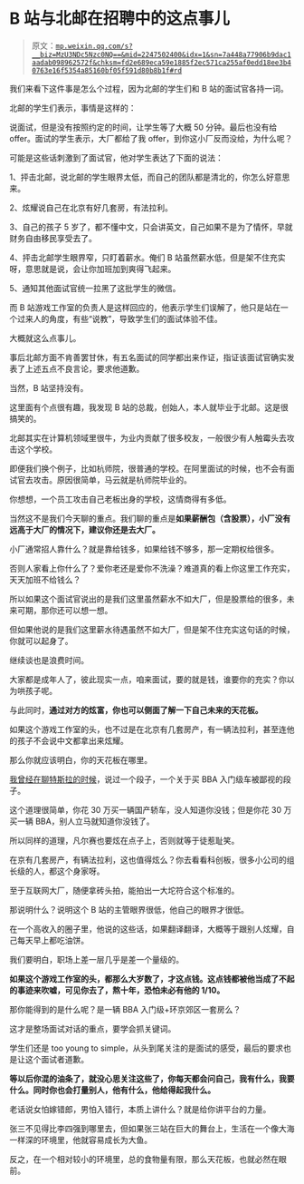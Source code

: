 # B 站与北邮在招聘中的这点事儿

> 原文：[`mp.weixin.qq.com/s?__biz=MzU3NDc5Nzc0NQ==&mid=2247502400&idx=1&sn=7a448a77906b9dac1aadab098962572f&chksm=fd2e689eca59e1885f2ec571ca255af0edd18ee3b40763e16f5354a85160bf05f591d80b8b1f#rd`](http://mp.weixin.qq.com/s?__biz=MzU3NDc5Nzc0NQ==&mid=2247502400&idx=1&sn=7a448a77906b9dac1aadab098962572f&chksm=fd2e689eca59e1885f2ec571ca255af0edd18ee3b40763e16f5354a85160bf05f591d80b8b1f#rd)

我们来看下这件事是怎么个过程，因为北邮的学生们和 B 站的面试官各持一词。 

北邮的学生们表示，事情是这样的： 

说面试，但是没有按照约定的时间，让学生等了大概 50 分钟。最后也没有给 offer。面试的学生表示，大厂都给了我 offer，到你这小厂反而没给，为什么呢？

可能是这些话刺激到了面试官，他对学生表达了下面的说法： 

1、抨击北邮，说北邮的学生眼界太低，而自己的团队都是清北的，你怎么好意思来。 

2、炫耀说自己在北京有好几套房，有法拉利。

3、自己的孩子 5 岁了，都不懂中文，只会讲英文，自己如果不是为了情怀，早就财务自由移民享受去了。

4、抨击北邮学生眼界窄，只盯着薪水。俺们 B 站虽然薪水低，但是架不住充实呀，意思就是说，会让你加班加到爽得飞起来。

5、通知其他面试官统一拉黑了这批学生的微信。

而 B 站游戏工作室的负责人是这样回应的，他表示学生们误解了，他只是站在一个过来人的角度，有些“说教”，导致学生们的面试体验不佳。 

大概就这么点事儿。 

事后北邮方面不肯善罢甘休，有五名面试的同学都出来作证，指证该面试官确实发表了上述五点不良言论，要求他道歉。 

当然，B 站坚持没有。

这里面有个点很有趣，我发现 B 站的总裁，创始人，本人就毕业于北邮。这是很搞笑的。 

北邮其实在计算机领域里很牛，为业内贡献了很多校友，一般很少有人触霉头去攻击这个学校。 

即便我们换个例子，比如杭师院，很普通的学校。在阿里面试的时候，也不会有面试官去攻击。原因很简单，马云就是杭师院毕业的。 

你想想，一个员工攻击自己老板出身的学校，这情商得有多低。 

当然这不是我们今天聊的重点。我们聊的重点是**如果薪酬包（含股票），小厂没有远高于大厂的情况下，建议你还是去大厂。** 

小厂通常招人靠什么？就是靠给钱多，如果给钱不够多，那一定期权给很多。 

否则人家看上你什么了？爱你老还是爱你不洗澡？难道真的看上你这里工作充实，天天加班不给钱么？

所以如果这个面试官说出的是我们这里虽然薪水不如大厂，但是股票给的很多，未来可期，那你还可以想一想。

但如果他说的是我们这里薪水待遇虽然不如大厂，但是架不住充实这句话的时候，你就可以起身了。

继续谈也是浪费时间。

大家都是成年人了，彼此现实一点，咱来面试，要的就是钱，谁要你的充实？你以为哄孩子呢。

与此同时，**通过对方的炫富，你也可以侧面了解一下自己未来的天花板。** 

如果这个游戏工作室的头，也不过是在北京有几套房产，有一辆法拉利，甚至连他的孩子不会说中文都拿出来炫耀。 

那么你就应该明白，你的天花板在哪里。

[我曾经在聊特斯拉的时候](http://mp.weixin.qq.com/s?__biz=MzU3NDc5Nzc0NQ==&mid=2247502074&idx=2&sn=a1288271cdad957e3473f69d8cdf5b94&chksm=fd2e6a24ca59e332f276c16285ae5cc51b869f91f95e3e2947cc39acf51d91ca2c13c7b88235&scene=21#wechat_redirect)，说过一个段子，一个关于买 BBA 入门级车被鄙视的段子。 

这个道理很简单，你花 30 万买一辆国产轿车，没人知道你没钱；但是你花 30 万买一辆 BBA，别人立马就知道你没钱了。 

所以同样的道理，凡尔赛也要炫在点子上，否则就等于徒惹耻笑。 

在京有几套房产，有辆法拉利，这也值得炫么？你去看看科创板，很多小公司的组长级的人，都这个身家呀。 

至于互联网大厂，随便拿砖头拍，能拍出一大坨符合这个标准的。

那说明什么？说明这个 B 站的主管眼界很低，他自己的眼界才很低。

在一个高收入的圈子里，他说的这些话，如果翻译翻译，大概等于跟别人炫耀，自己每天早上都吃油饼。 

我们要明白，职场上差一层几乎是差一个量级的。 

**如果这个游戏工作室的头，都那么大岁数了，才这点钱。这点钱都被他当成了不起的事迹来吹嘘，可见你去了，熬十年，恐怕未必有他的 1/10。**

那你能得到的是什么呢？是一辆 BBA 入门级+环京郊区一套房么？

这才是整场面试对话的重点，要学会抓关键词。 

学生们还是 too young to simple，从头到尾关注的是面试的感受，最后的要求也是让这个面试者道歉。

**等以后你混的油条了，就没心思关注这些了，你每天都会问自己，我有什么，我要什么。同时你也会打量别人，他有什么，他给得起我什么。** 

老话说女怕嫁错郎，男怕入错行，本质上讲什么？就是给你讲平台的力量。 

张三不见得比李四强到哪里去，但如果张三站在巨大的舞台上，生活在一个像大海一样深的环境里，他就容易成长为大鱼。 

反之，在一个相对较小的环境里，总的食物量有限，那么天花板，也就必然在眼前。